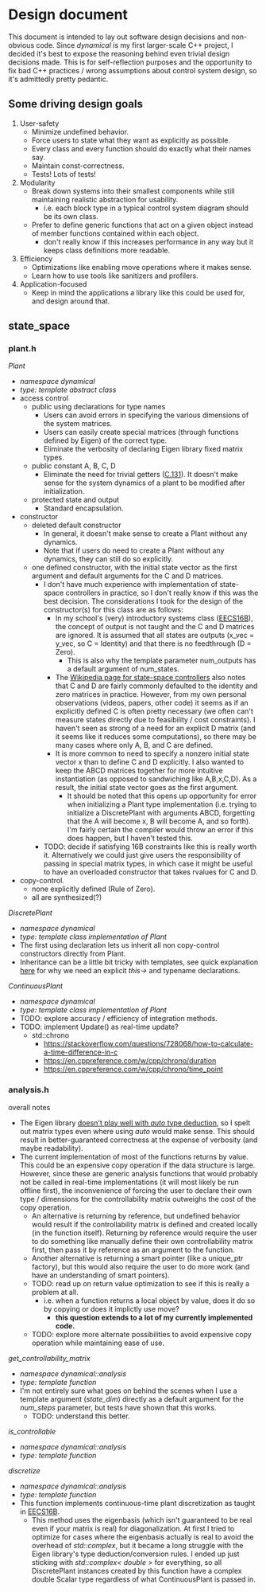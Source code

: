 # Design document

This document is intended to lay out software design decisions and non-obvious code. Since *dynamical* is my first larger-scale C++ project, I decided it's best to expose the reasoning behind even trivial design decisions made. This is for self-reflection purposes and the opportunity to fix bad C++ practices / wrong assumptions about control system design, so it's admittedly pretty pedantic.

## Some driving design goals

1. User-safety
    - Minimize undefined behavior.
    - Force users to state what they want as explicitly as possible.
    - Every class and every function should do exactly what their names say.
    - Maintain const-correctness.
    - Tests! Lots of tests!
2. Modularity
    - Break down systems into their smallest components while still maintaining realistic abstraction for usability.
        - i.e. each block type in a typical control system diagram should be its own class.
    - Prefer to define generic functions that act on a given object instead of member functions contained within each object.
        - don't really know if this increases performance in any way but it keeps class definitions more readable.
3. Efficiency
    - Optimizations like enabling move operations where it makes sense.
    - Learn how to use tools like sanitizers and profilers. 
4. Application-focused
    - Keep in mind the applications a library like this could be used for, and design around that.

## state_space

### plant.h
*Plant*
- *namespace dynamical*
- *type: template abstract class*
- access control
    - public using declarations for type names
        - Users can avoid errors in specifying the various dimensions of the system matrices.
        - Users can easily create special matrices (through functions defined by Eigen) of the correct type.
        - Eliminate the verbosity of declaring Eigen library fixed matrix types.
    - public constant A, B, C, D
        - Eliminate the need for trivial getters ([C.131](https://github.com/isocpp/CppCoreGuidelines/blob/master/CppCoreGuidelines.md#c131-avoid-trivial-getters-and-setters)). It doesn't make sense for the system dynamics of a plant to be modified after initialization.
    - protected state and output
        - Standard encapsulation.
- constructor
    - deleted default constructor
        - In general, it doesn't make sense to create a Plant without any dynamics.
        - Note that if users do need to create a Plant without any dynamics, they can still do so explicitly.
    - one defined constructor, with the initial state vector as the first argument and default arguments for the C and D matrices.
        - I don't have much experience with implementation of state-space controllers in practice, so I don't really know if this was the best decision. The considerations I took for the design of the constructor(s) for this class are as follows:
            - In my school's (very) introductory systems class ([EECS16B](https://inst.eecs.berkeley.edu/~ee16b/sp20/)), the concept of output is not taught and the C and D matrices are ignored. It is assumed that all states are outputs (x_vec = y_vec, so C = Identity) and that there is no feedthrough (D = Zero).
                - This is also why the template parameter num_outputs has a default argument of num_states.
            - The [Wikipedia page for state-space controllers](https://en.wikipedia.org/wiki/State-space_representation) also notes that C and D are fairly commonly defaulted to the identity and zero matrices in practice. However, from my own personal observations (videos, papers, other code) it seems as if an explicitly defined C is often pretty necessary (we often can't measure states directly due to feasibility / cost constraints). I haven't seen as strong of a need for an explicit D matrix (and it seems like it reduces some computations), so there may be many cases where only A, B, and C are defined.
            - It is more common to need to specify a nonzero initial state vector x than to define C and D explicitly. I also wanted to keep the ABCD matrices together for more intuitive instantiation (as opposed to sandwiching like A,B,x,C,D). As a result, the initial state vector goes as the first argument.
                - It should be noted that this opens up opportunity for error when initializing a Plant type implementation (i.e. trying to initialize a DiscretePlant with arguments ABCD, forgetting that the A will become x, B will become A, and so forth). I'm fairly certain the compiler would throw an error if this does happen, but I haven't tested this.
        - TODO: decide if satisfying 16B constraints like this is really worth it. Alternatively we could just give users the responsibility of passing in special matrix types, in which case it might be useful to have an overloaded constructor that takes rvalues for C and D.
- copy-control.
    - none explicitly defined (Rule of Zero).
    - all are synthesized(?)

*DiscretePlant*
- *namespace dynamical*
- *type: template class implementation of Plant*
- The first using declaration lets us inherit all non copy-control constructors directly from Plant.
- Inheritance can be a little bit tricky with templates, see quick explanation [here](https://isocpp.org/wiki/faq/templates#nondependent-name-lookup-members) for why we need an explicit *this->* and typename declarations.

*ContinuousPlant*
- *namespace dynamical*
- *type: template class implementation of Plant*
- TODO: explore accuracy / efficiency of integration methods.
- TODO: implement Update() as real-time update?
    - std::chrono
        - https://stackoverflow.com/questions/728068/how-to-calculate-a-time-difference-in-c
        - https://en.cppreference.com/w/cpp/chrono/duration
        - https://en.cppreference.com/w/cpp/chrono/time_point


### analysis.h

overall notes
- The Eigen library [doesn't play well with *auto* type deduction](https://eigen.tuxfamily.org/dox/TopicPitfalls.html), so I spelt out matrix types even where using *auto* would make sense. This should result in better-guaranteed correctness at the expense of verbosity (and maybe readability).
- The current implementation of most of the functions returns by value. This could be an expensive copy operation if the data structure is large. However, since these are generic analysis functions that would probably not be called in real-time implementations (it will most likely be run offline first), the inconvenience of forcing the user to declare their own type / dimensions for the controllability matrix outweighs the cost of the copy operation.
    - An alternative is returning by reference, but undefined behavior would result if the controllability matrix is defined and created locally (in the function itself). Returning by reference would require the user to do something like manually define their own controllability matrix first, then pass it by reference as an argument to the function.
    - Another alternative is returning a smart pointer (like a unique_ptr factory), but this would also require the user to do more work (and have an understanding of smart pointers).
    - TODO: read up on return value optimization to see if this is really a problem at all.
        - i.e. when a function returns a local object by value, does it do so by copying or does it implictly use move?
            - **this question extends to a lot of my currently implemented code.**
    - TODO: explore more alternate possibilities to avoid expensive copy operation while maintaining ease of use.

*get_controllability_matrix*
- *namespace dynamical::analysis*
- *type: template function*
- I'm not entirely sure what goes on behind the scenes when I use a template argument (*state_dim*) directly as a default argument for the *num_steps* parameter, but tests have shown that this works.
    - TODO: understand this better.

*is_controllable*
- *namespace dynamical::analysis*
- *type: template function*

*discretize*
- *namespace dynamical::analysis*
- *type: template function*
- This function implements continuous-time plant discretization as taught in [EECS16B](https://inst.eecs.berkeley.edu/~ee16b/sp20/). 
    - This method uses the eigenbasis (which isn't guaranteed to be real even if your matrix is real) for diagonalization. At first I tried to optimize for cases where the eigenbasis actually is real to avoid the overhead of *std::complex*, but it became a long struggle with the Eigen library's type deduction/conversion rules. I ended up just sticking with *std::complex< double >* for everything, so all DiscretePlant instances created by this function have a complex double Scalar type regardless of what ContinuousPlant is passed in.
